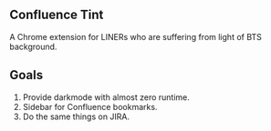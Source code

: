## Confluence Tint
A Chrome extension for LINERs who are suffering from light of BTS background.

## Goals
1. Provide darkmode with almost zero runtime.
2. Sidebar for Confluence bookmarks.
3. Do the same things on JIRA.